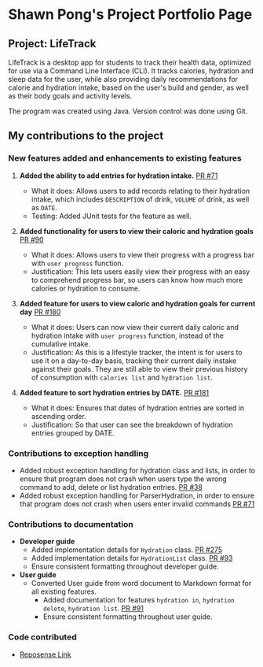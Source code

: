 # Shawn Pong's Project Portfolio Page
## Project: LifeTrack
LifeTrack is a desktop app for students to track their health data,
optimized for use via a Command Line Interface (CLI).
It tracks calories, hydration and sleep data for the user,
while also providing daily recommendations for calorie and hydration intake,
based on the user's build and gender, as well as their body goals and activity levels.

The program was created using Java. Version control was done using Git.

## My contributions to the project

### New features added and enhancements to existing features

1. **Added the ability to add entries for hydration intake.** [PR #71](https://github.com/AY2324S2-CS2113-F15-2/tp/pull/71)
   * What it does: Allows users to add records relating to their hydration intake, which includes `DESCRIPTION` of 
   drink, `VOLUME` of drink, as well as `DATE`. 
   * Testing: Added JUnit tests for the feature as well.

2. **Added functionality for users to view their caloric and hydration goals** [PR #90](https://github.com/AY2324S2-CS2113-F15-2/tp/pull/90)
   * What it does: Allows users to view their progress with a progress bar with `user progress` function.
   * Justification: This lets users easily view their progress with an easy to comprehend progress bar, so users can 
   know how much more calories or hydration to consume.

3. **Added feature for users to view caloric and hydration goals for current day** [PR #180](https://github.com/AY2324S2-CS2113-F15-2/tp/pull/181)
    * What it does: Users can now view their current daily caloric and hydration intake with `user progress` function,
   instead of the cumulative intake.
    * Justification: As this is a lifestyle tracker, the intent is for users to use it on a day-to-day basis, tracking
   their current daily instake against their goals. They are still able to view their previous history of consumption 
   with `calories list` and `hydration list`.

4. **Added feature to sort hydration entries by DATE.** [PR #181](https://github.com/AY2324S2-CS2113-F15-2/tp/pull/181)
    * What it does: Ensures that dates of hydration entries are sorted in ascending order. 
    * Justification: So that user can see the breakdown of hydration entries grouped by DATE.

### Contributions to exception handling
* Added robust exception handling for hydration class and lists, in order to ensure that program does not crash
  when users type the wrong command to add, delete or list hydration entries. [PR #38](https://github.com/AY2324S2-CS2113-F15-2/tp/pull/38)
* Added robust exception handling for ParserHydration, in order to ensure that program does not crash
  when users enter invalid commands [PR #71](https://github.com/AY2324S2-CS2113-F15-2/tp/pull/71)

### Contributions to documentation
* **Developer guide**
    * Added implementation details for `Hydration` class. [PR #275](https://github.com/AY2324S2-CS2113-F15-2/tp/pull/275)
    * Added implementation details for `HydrationList` class. [PR #93](https://github.com/AY2324S2-CS2113-F15-2/tp/pull/93)
    * Ensure consistent formatting throughout developer guide.
* **User guide**
    * Converted User guide from word document to Markdown format for all existing features.
      * Added documentation for features `hydration in`, `hydration delete`, `hydration list`. [PR #91](https://github.com/AY2324S2-CS2113-F15-2/tp/pull/91)
      * Ensure consistent formatting throughout user guide.

### Code contributed
* [Reposense Link](https://nus-cs2113-ay2324s2.github.io/tp-dashboard/?search=shawnpong&sort=groupTitle&sortWithin=totalCommits%20dsc&timeframe=commit&mergegroup=&groupSelect=groupByRepos&breakdown=true&checkedFileTypes=docs~functional-code~test-code~other&since=2024-02-23&tabOpen=false)
